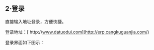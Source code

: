 ## **2·登录**

直接输入地址登录，方便快捷。

登录地址：[ http:\/\/www.datuodui.com](http://erp.cangkuguanjia.com/)

登录界面如下图示：

